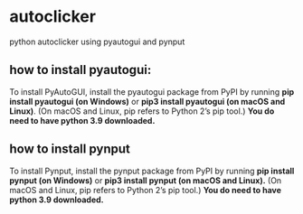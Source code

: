 # autoclicker
python autoclicker using pyautogui and pynput


## how to install pyautogui:

To install PyAutoGUI, install the pyautogui package from PyPI by running **pip install pyautogui (on Windows)** or **pip3 install pyautogui (on macOS and Linux)**. (On macOS and Linux, pip refers to Python 2’s pip tool.) **You do need to have python 3.9 downloaded.**


## how to install pynput

To install Pynput, install the pynput package from PyPI by running **pip install pynput (on Windows)** or **pip3 install pynput (on macOS and Linux).** (On macOS and Linux, pip refers to Python 2’s pip tool.) **You do need to have python 3.9 downloaded.** 
